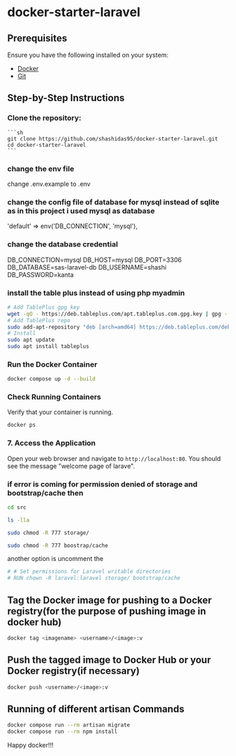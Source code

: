 # docker-starter-laravel

## Prerequisites

Ensure you have the following installed on your system:

- [Docker](https://www.docker.com/get-started)
- [Git](https://git-scm.com/)

## Step-by-Step Instructions

### **Clone the repository**:

    ```sh
    git clone https://github.com/shashidas95/docker-starter-laravel.git
    cd docker-starter-laravel
    ```
###  change the env file
change .env.example to .env

### change the config file of database for mysql instead of sqlite as in this project i used mysql as database
 'default' => env('DB_CONNECTION', 'mysql'),
### change the database credential
DB_CONNECTION=mysql
DB_HOST=mysql
DB_PORT=3306
DB_DATABASE=sas-laravel-db
DB_USERNAME=shashi
DB_PASSWORD=kanta

### install the table plus instead of using php myadmin
```sh
# Add TablePlus gpg key
wget -qO - https://deb.tableplus.com/apt.tableplus.com.gpg.key | gpg --dearmor | sudo tee /etc/apt/trusted.gpg.d/tableplus-archive.gpg > /dev/null
# Add TablePlus repo
sudo add-apt-repository "deb [arch=amd64] https://deb.tableplus.com/debian/22 tableplus main"
# Install
sudo apt update
sudo apt install tableplus
```


### Run the Docker Container

```sh
docker compose up -d --build
```

### Check Running Containers

Verify that your container is running.

```sh
docker ps
```

### 7. Access the Application

Open your web browser and navigate to `http://localhost:80`. You should see the message "welcome page of larave".

###  if error is coming for permission denied of storage and bootstrap/cache then 
```sh
cd src

ls -lla

sudo chmod -R 777 storage/

sudo chmod -R 777 boostrap/cache
```

another option is uncomment the

```sh
# # Set permissions for Laravel writable directories
# RUN chown -R laravel:laravel storage/ bootstrap/cache
```
## Tag the Docker image for pushing to a Docker registry(for the purpose of pushing image in docker hub)

```sh
docker tag <imagename> <username>/<image>:v
```

## Push the tagged image to Docker Hub or your Docker registry(if necessary)

```sh
docker push <username>/<image>:v
```

## Running  of different artisan  Commands
```sh
docker compose run --rm artisan migrate
docker compose run --rm npm install 

```
Happy docker!!!

